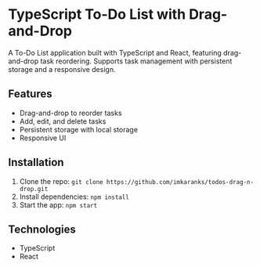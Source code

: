 # TypeScript To-Do List with Drag-and-Drop

A To-Do List application built with TypeScript and React, featuring drag-and-drop task reordering. Supports task management with persistent storage and a responsive design.

## Features

- Drag-and-drop to reorder tasks
- Add, edit, and delete tasks
- Persistent storage with local storage
- Responsive UI

## Installation

1. Clone the repo: `git clone https://github.com/imkaranks/todos-drag-n-drop.git`
2. Install dependencies: `npm install`
3. Start the app: `npm start`

## Technologies

- TypeScript
- React

